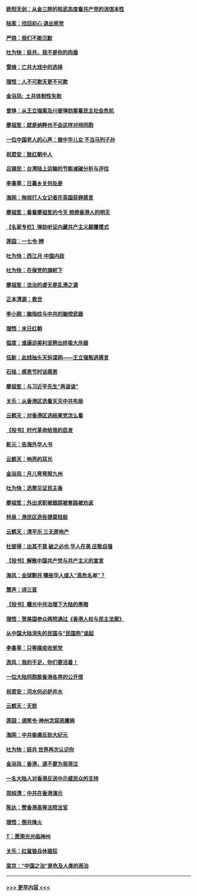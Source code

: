 #### [欧阳天剑：从金三胖的核武态度看共产党的流氓本性](../pages/nsc993/n11702238.md?t=12051822) 
#### [陆客：找回初心 退出邪党](../pages/nsc993/n11702213.md?t=12051822) 
#### [严晓：我们不能沉默](../pages/nsc993/n11702110.md?t=12051822) 
#### [吐为快：妖共，我不是你的肉盾](../pages/nsc993/n11701366.md?t=12051822) 
#### [雪绮：亡共大戏中的选择](../pages/nsc993/n11699922.md?t=12051822) 
#### [理悟：人不可欺天更不可欺](../pages/nsc993/n11699657.md?t=12051822) 
#### [金浴凤:  土共体制性失败](../pages/nsc993/n11699361.md?t=12051822) 
#### [曾铮：从王立强案及川普弹劾案看民主社会危机](../pages/nsc993/n11699318.md?t=12051822) 
#### [廖祖笙：就是纳粹也不会这样对待同胞](../pages/nsc993/n11697658.md?t=12051822) 
#### [一位中国老人的心声：做中华儿女 不当马列子孙](../pages/nsc993/n11697525.md?t=12051822) 
#### [祝君安：致红朝中人](../pages/nsc993/n11697518.md?t=12051822) 
#### [吕锡民：台湾陆上运输的节能减碳分析与评估](../pages/nsc993/n11694983.md?t=12051822) 
#### [李春草：日暮乡关何处是](../pages/nsc993/n11694805.md?t=12051822) 
#### [海网：殃视打人女记者在英国获罪感言](../pages/nsc993/n11693832.md?t=12051822) 
#### [廖祖笙：看看廖祖笙的今天 想想香港人的明天](../pages/nsc993/n11693707.md?t=12051822) 
#### [【名家专栏】弹劾听证内藏共产主义颠覆模式](../pages/nsc993/n11693563.md?t=12051822) 
#### [莲园：一七令‧辨](../pages/nsc993/n11692558.md?t=12051822) 
#### [吐为快：西江月·中国内政](../pages/nsc993/n11692071.md?t=12051822) 
#### [吐为快：在保党的旗帜下](../pages/nsc993/n11691188.md?t=12051822) 
#### [廖祖笙：法治的虚无是乱港之源](../pages/nsc993/n11690605.md?t=12051822) 
#### [正本清源：救世](../pages/nsc993/n11689134.md?t=12051822) 
#### [李小刚：脑指纹与中共的脑控武器](../pages/nsc993/n11688900.md?t=12051822) 
#### [理悟：末日红朝](../pages/nsc993/n11688829.md?t=12051822) 
#### [弧度：谁逼迫美利坚祭出终极大杀器](../pages/nsc993/n11688735.md?t=12051822) 
#### [伍新：此线抽头天拆谍网——王立强叛逃感言](../pages/nsc993/n11687981.md?t=12051822) 
#### [石铭：感恩节时话感恩](../pages/nsc993/n11687568.md?t=12051822) 
#### [廖祖笙：与习近平先生“再谈谈”](../pages/nsc993/n11687005.md?t=12051822) 
#### [关乐：从香港区选看天灭中共布局](../pages/nsc993/n11686647.md?t=12051822) 
#### [云鹤天：对香港区选结果党怎么看](../pages/nsc993/n11686216.md?t=12051822) 
#### [【投书】时代革命给我的启发](../pages/nsc993/n11684287.md?t=12051822) 
#### [乾元：告海外华人书](../pages/nsc993/n11684044.md?t=12051822) 
#### [云鹤天：响亮的耳光](../pages/nsc993/n11684254.md?t=12051822) 
#### [金浴凤：月儿弯弯照九州](../pages/nsc993/n11684231.md?t=12051822) 
#### [吐为快：选票见证民主香](../pages/nsc993/n11684206.md?t=12051822) 
#### [廖祖笙：外出求职被跟踪被套路被劝返](../pages/nsc993/n11683874.md?t=12051822) 
#### [林泉：港民区选告捷莫轻敌](../pages/nsc993/n11683930.md?t=12051822) 
#### [云鹤天：清平乐 三无房地产](../pages/nsc993/n11681521.md?t=12051822) 
#### [杜彼得：出其不意 破之必也 华人在美 庄敬自强](../pages/nsc993/n11679554.md?t=12051822) 
#### [【投书】解散中国共产党与共产主义的宣言](../pages/nsc993/n11679177.md?t=12051822) 
#### [海风：全球剿共 哪些华人或入“高危名单”？](../pages/nsc993/n11678617.md?t=12051822) 
#### [慧声：诗三首](../pages/nsc993/n11678848.md?t=12051822) 
#### [【投书】曝光中共治理下大陆的黑暗](../pages/nsc993/n11678674.md?t=12051822) 
#### [理悟：贺美国参众两院通过《香港人权与民主法案》](../pages/nsc993/n11678104.md?t=12051822) 
#### [从中国大陆消失的民国与“民国热”谈起](../pages/nsc993/n11678075.md?t=12051822) 
#### [李春草：只等瘟疫收邪党](../pages/nsc993/n11677308.md?t=12051822) 
#### [逸风：我的手足，你们要活着！](../pages/nsc993/n11676352.md?t=12051822) 
#### [一位大陆同胞致香港各界的公开信](../pages/nsc993/n11675761.md?t=12051822) 
#### [祝君安：河水何必妒井水](../pages/nsc993/n11675746.md?t=12051822) 
#### [云鹤天：天怒](../pages/nsc993/n11675718.md?t=12051822) 
#### [莲园：调笑令‧神州怎容恶魔祸](../pages/nsc993/n11675648.md?t=12051822) 
#### [海网：中共偷袭反助大纪元](../pages/nsc993/n11673515.md?t=12051822) 
#### [吐为快：妖共 世界再次认识你](../pages/nsc993/n11673506.md?t=12051822) 
#### [金浴凤：香港，请不要为我哭泣](../pages/nsc993/n11673248.md?t=12051822) 
#### [一名大陆人对香港反送中示威民众的支持](../pages/nsc993/n11672615.md?t=12051822) 
#### [郑纯清：中共在香港演示](../pages/nsc993/n11670539.md?t=12051822) 
#### [陈达：赞香港高等法院法官](../pages/nsc993/n11669542.md?t=12051822) 
#### [理悟：倒共烽火](../pages/nsc993/n11668844.md?t=12051822) 
#### [T：愿荣光光临神州](../pages/nsc993/n11668421.md?t=12051822) 
#### [关乐：红鼠狼兵休猖狂](../pages/nsc993/n11668378.md?t=12051822) 
#### [梁京：“中国之治”是危及人类的恶治](../pages/nsc993/n11668328.md?t=12051822) 

----
#### [ >>> 更早内容 <<< ](../indexes/nsc993-earlier.md)
